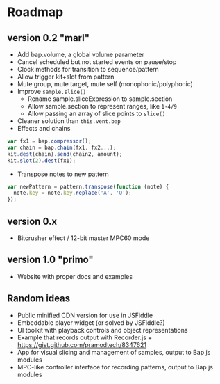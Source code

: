 # Roadmap

## version 0.2 "marl"

- Add bap.volume, a global volume parameter
- Cancel scheduled but not started events on pause/stop
- Clock methods for transition to sequence/pattern
- Allow trigger kit+slot from pattern
- Mute group, mute target, mute self (monophonic/polyphonic)
- Improve ```sample.slice()```
  - Rename sample.sliceExpression to sample.section
  - Allow sample.section to represent ranges, like ```1-4/9```
  - Allow passing an array of slice points to ```slice()```
- Cleaner solution than ```this.vent.bap```
- Effects and chains
```js
var fx1 = bap.compressor();
var chain = bap.chain(fx1, fx2...);
kit.dest(chain).send(chain2, amount);
kit.slot(2).dest(fx1);
```
- Transpose notes to new pattern
```js
var newPattern = pattern.transpose(function (note) {
  note.key = note.key.replace('A', 'Q');
});
```

## version 0.x

- Bitcrusher effect / 12-bit master MPC60 mode

## version 1.0 "primo"

- Website with proper docs and examples



## Random ideas

- Public minified CDN version for use in JSFiddle
- Embeddable player widget (or solved by JSFiddle?)
- UI toolkit with playback controls and object representations
- Example that records output with Recorder.js + https://gist.github.com/pramodtech/8347621
- App for visual slicing and management of samples, output to Bap js modules
- MPC-like controller interface for recording patterns, output to Bap js modules
